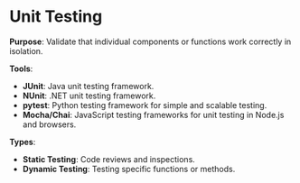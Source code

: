 # Unit Testing

**Purpose**: Validate that individual components or functions work correctly in isolation.  

**Tools**:

  - **JUnit**: Java unit testing framework.
  - **NUnit**: .NET unit testing framework.
  - **pytest**: Python testing framework for simple and scalable testing.
  - **Mocha/Chai**: JavaScript testing frameworks for unit testing in Node.js and browsers.
    
**Types**:

  - **Static Testing**: Code reviews and inspections.
  - **Dynamic Testing**: Testing specific functions or methods.